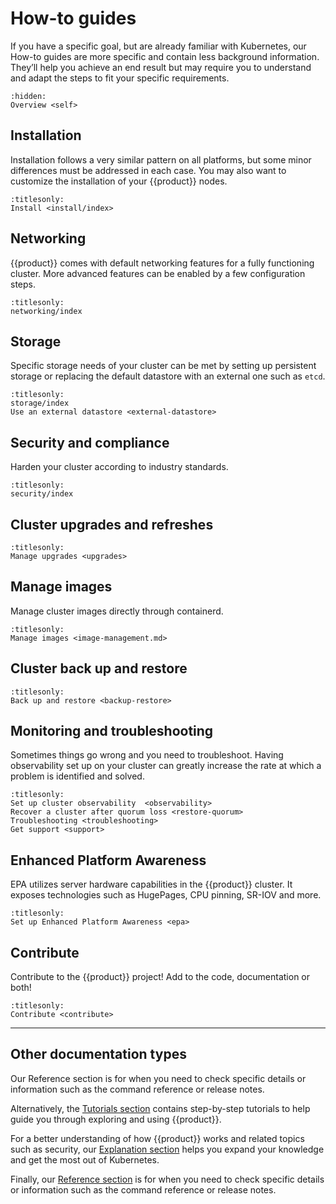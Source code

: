 # How-to guides

If you have a specific goal, but are already familiar with Kubernetes, our
How-to guides are more specific and contain less background information.
They’ll help you achieve an end result but may require you to understand and
adapt the steps to fit your specific requirements.

```{toctree}
:hidden:
Overview <self>
```

## Installation

Installation follows a very similar pattern on all platforms, but some minor
differences must be addressed in each case. You may also want to customize the
installation of your {{product}} nodes.

```{toctree}
:titlesonly:
Install <install/index>
```

## Networking

{{product}} comes with default networking features for a fully functioning
cluster. More advanced features can be enabled by a few configuration steps.

```{toctree}
:titlesonly:
networking/index
```

## Storage

Specific storage needs of your cluster can be met by setting up persistent
storage or replacing the default datastore with an external one such as `etcd`.

```{toctree}
:titlesonly:
storage/index
Use an external datastore <external-datastore>
```

## Security and compliance

Harden your cluster according to industry standards.

```{toctree}
:titlesonly:
security/index
```

## Cluster upgrades and refreshes

```{toctree}
:titlesonly:
Manage upgrades <upgrades>
```

## Manage images

Manage cluster images directly through containerd.

```{toctree}
:titlesonly:
Manage images <image-management.md>
```

## Cluster back up and restore

```{toctree}
:titlesonly:
Back up and restore <backup-restore>
```

## Monitoring and troubleshooting

Sometimes things go wrong and you need to troubleshoot. Having observability
set up on your cluster can greatly increase the rate at which a problem is
identified and solved.

```{toctree}
:titlesonly:
Set up cluster observability  <observability>
Recover a cluster after quorum loss <restore-quorum>
Troubleshooting <troubleshooting>
Get support <support>
```

## Enhanced Platform Awareness

EPA utilizes server hardware capabilities in the {{product}} cluster. It
exposes technologies such as HugePages, CPU pinning, SR-IOV and more.

```{toctree}
:titlesonly:
Set up Enhanced Platform Awareness <epa>
```

## Contribute

Contribute to the {{product}} project! Add to the code, documentation or both!

```{toctree}
:titlesonly:
Contribute <contribute>
```

---

## Other documentation types

Our Reference section is for when you need to check specific details or
information such as the command reference or release notes.

Alternatively, the [Tutorials section] contains step-by-step tutorials to help
guide you through exploring and using {{product}}.

For a better understanding of how {{product}} works and related topics
such as security, our [Explanation section] helps you expand your knowledge
and get the most out of Kubernetes.

Finally, our [Reference section] is for when you need to check specific details
or information such as the command reference or release notes.

<!--LINKS -->
[Tutorials section]: ../tutorial/index
[Explanation section]: ../explanation/index
[Reference section]: ../reference/index
